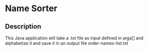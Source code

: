 <h1>Name Sorter</h1>

<h2>Description</h2>
<p>This Java application will take a .txt file as input defined in args[] and alphabetize it and save it in an output file order-names-list.txt</p>
